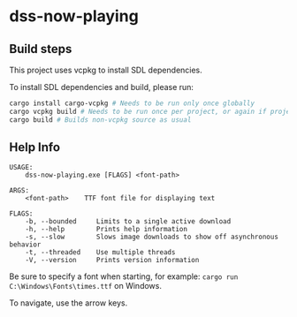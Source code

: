 # dss-now-playing

## Build steps
This project uses vcpkg to install SDL dependencies.

To install SDL dependencies and build, please run:

```bash
cargo install cargo-vcpkg # Needs to be run only once globally
cargo vcpkg build # Needs to be run once per project, or again if project vcpkg dependencies change
cargo build # Builds non-vcpkg source as usual
```

## Help Info

```
USAGE:
    dss-now-playing.exe [FLAGS] <font-path>

ARGS:
    <font-path>    TTF font file for displaying text

FLAGS:
    -b, --bounded     Limits to a single active download
    -h, --help        Prints help information
    -s, --slow        Slows image downloads to show off asynchronous behavior
    -t, --threaded    Use multiple threads
    -V, --version     Prints version information
```

Be sure to specify a font when starting, for example: `cargo run C:\Windows\Fonts\times.ttf` on Windows.

To navigate, use the arrow keys.
